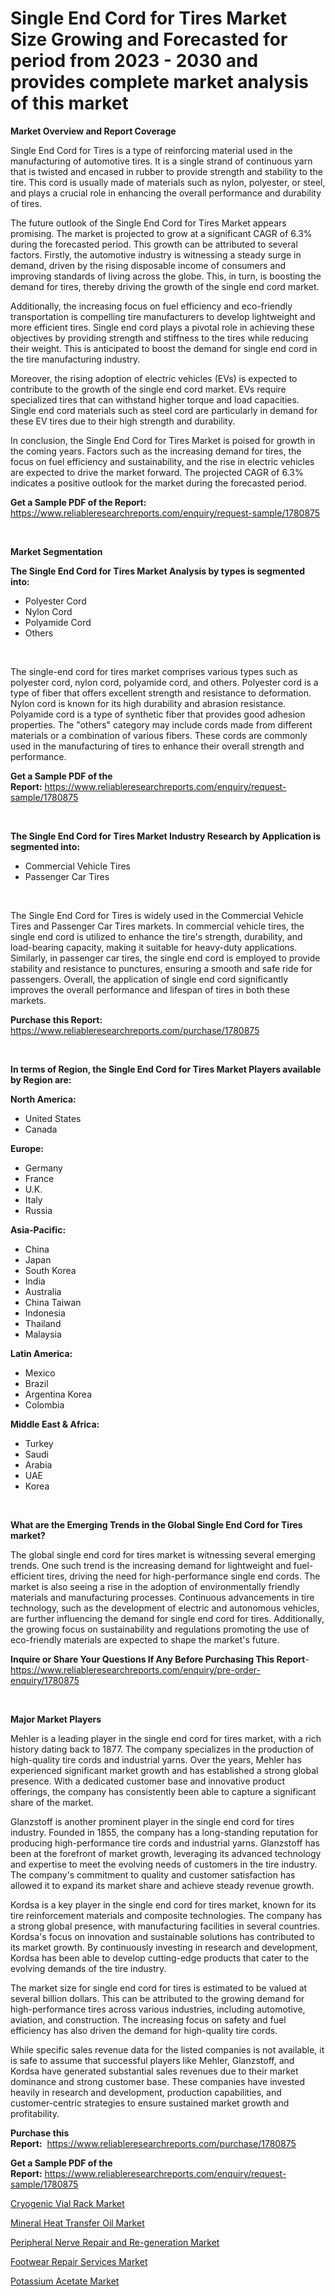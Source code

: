 <p><h1>Single End Cord for Tires Market Size Growing and Forecasted for period from 2023 - 2030 and provides complete market analysis of this market</h1></p><p><strong>Market Overview and Report Coverage</strong></p>
<p><p>Single End Cord for Tires is a type of reinforcing material used in the manufacturing of automotive tires. It is a single strand of continuous yarn that is twisted and encased in rubber to provide strength and stability to the tire. This cord is usually made of materials such as nylon, polyester, or steel, and plays a crucial role in enhancing the overall performance and durability of tires.</p><p>The future outlook of the Single End Cord for Tires Market appears promising. The market is projected to grow at a significant CAGR of 6.3% during the forecasted period. This growth can be attributed to several factors. Firstly, the automotive industry is witnessing a steady surge in demand, driven by the rising disposable income of consumers and improving standards of living across the globe. This, in turn, is boosting the demand for tires, thereby driving the growth of the single end cord market.</p><p>Additionally, the increasing focus on fuel efficiency and eco-friendly transportation is compelling tire manufacturers to develop lightweight and more efficient tires. Single end cord plays a pivotal role in achieving these objectives by providing strength and stiffness to the tires while reducing their weight. This is anticipated to boost the demand for single end cord in the tire manufacturing industry.</p><p>Moreover, the rising adoption of electric vehicles (EVs) is expected to contribute to the growth of the single end cord market. EVs require specialized tires that can withstand higher torque and load capacities. Single end cord materials such as steel cord are particularly in demand for these EV tires due to their high strength and durability.</p><p>In conclusion, the Single End Cord for Tires Market is poised for growth in the coming years. Factors such as the increasing demand for tires, the focus on fuel efficiency and sustainability, and the rise in electric vehicles are expected to drive the market forward. The projected CAGR of 6.3% indicates a positive outlook for the market during the forecasted period.</p></p>
<p><strong>Get a Sample PDF of the Report:</strong> <a href="https://www.reliableresearchreports.com/enquiry/request-sample/1780875">https://www.reliableresearchreports.com/enquiry/request-sample/1780875</a></p>
<p>&nbsp;</p>
<p><strong>Market Segmentation</strong></p>
<p><strong>The Single End Cord for Tires Market Analysis by types is segmented into:</strong></p>
<p><ul><li>Polyester Cord</li><li>Nylon Cord</li><li>Polyamide Cord</li><li>Others</li></ul></p>
<p>&nbsp;</p>
<p><p>The single-end cord for tires market comprises various types such as polyester cord, nylon cord, polyamide cord, and others. Polyester cord is a type of fiber that offers excellent strength and resistance to deformation. Nylon cord is known for its high durability and abrasion resistance. Polyamide cord is a type of synthetic fiber that provides good adhesion properties. The "others" category may include cords made from different materials or a combination of various fibers. These cords are commonly used in the manufacturing of tires to enhance their overall strength and performance.</p></p>
<p><strong>Get a Sample PDF of the Report:</strong>&nbsp;<a href="https://www.reliableresearchreports.com/enquiry/request-sample/1780875">https://www.reliableresearchreports.com/enquiry/request-sample/1780875</a></p>
<p>&nbsp;</p>
<p><strong>The Single End Cord for Tires Market Industry Research by Application is segmented into:</strong></p>
<p><ul><li>Commercial Vehicle Tires</li><li>Passenger Car Tires</li></ul></p>
<p>&nbsp;</p>
<p><p>The Single End Cord for Tires is widely used in the Commercial Vehicle Tires and Passenger Car Tires markets. In commercial vehicle tires, the single end cord is utilized to enhance the tire's strength, durability, and load-bearing capacity, making it suitable for heavy-duty applications. Similarly, in passenger car tires, the single end cord is employed to provide stability and resistance to punctures, ensuring a smooth and safe ride for passengers. Overall, the application of single end cord significantly improves the overall performance and lifespan of tires in both these markets.</p></p>
<p><strong>Purchase this Report:</strong>&nbsp; <a href="https://www.reliableresearchreports.com/purchase/1780875">https://www.reliableresearchreports.com/purchase/1780875</a></p>
<p>&nbsp;</p>
<p><strong>In terms of Region, the Single End Cord for Tires Market Players available by Region are:</strong></p>
<p>
    <p> <strong> North America: </strong>
        <ul>
            <li>United States</li>
            <li>Canada</li>
        </ul>
        </p> 
    <p> <strong> Europe: </strong>
        <ul>
            <li>Germany</li>
            <li>France</li>
            <li>U.K.</li>
            <li>Italy</li>
            <li>Russia</li>
        </ul>
        </p> 
    <p> <strong> Asia-Pacific: </strong>
        <ul>
            <li>China</li>
            <li>Japan</li>
            <li>South Korea</li>
            <li>India</li>
            <li>Australia</li>
            <li>China Taiwan</li>
            <li>Indonesia</li>
            <li>Thailand</li>
            <li>Malaysia</li>
        </ul>
        </p> 
    <p> <strong> Latin America: </strong>
        <ul>
            <li>Mexico</li>
            <li>Brazil</li>
            <li>Argentina Korea</li>
            <li>Colombia</li>
        </ul>
        </p> 
    <p> <strong> Middle East & Africa: </strong>
        <ul>
            <li>Turkey</li>
            <li>Saudi</li>
            <li>Arabia</li>
            <li>UAE</li>
            <li>Korea</li>
        </ul>
    </p>
    </p>
<p>&nbsp;</p>
<p><strong>What are the Emerging Trends in the Global Single End Cord for Tires market?</strong></p>
<p><p>The global single end cord for tires market is witnessing several emerging trends. One such trend is the increasing demand for lightweight and fuel-efficient tires, driving the need for high-performance single end cords. The market is also seeing a rise in the adoption of environmentally friendly materials and manufacturing processes. Continuous advancements in tire technology, such as the development of electric and autonomous vehicles, are further influencing the demand for single end cord for tires. Additionally, the growing focus on sustainability and regulations promoting the use of eco-friendly materials are expected to shape the market's future.</p></p>
<p><strong>Inquire or Share Your Questions If Any Before Purchasing This Report</strong>- <a href="https://www.reliableresearchreports.com/enquiry/pre-order-enquiry/1780875">https://www.reliableresearchreports.com/enquiry/pre-order-enquiry/1780875</a></p>
<p>&nbsp;</p>
<p><strong>Major Market Players</strong></p>
<p><p>Mehler is a leading player in the single end cord for tires market, with a rich history dating back to 1877. The company specializes in the production of high-quality tire cords and industrial yarns. Over the years, Mehler has experienced significant market growth and has established a strong global presence. With a dedicated customer base and innovative product offerings, the company has consistently been able to capture a significant share of the market. </p><p>Glanzstoff is another prominent player in the single end cord for tires industry. Founded in 1855, the company has a long-standing reputation for producing high-performance tire cords and industrial yarns. Glanzstoff has been at the forefront of market growth, leveraging its advanced technology and expertise to meet the evolving needs of customers in the tire industry. The company's commitment to quality and customer satisfaction has allowed it to expand its market share and achieve steady revenue growth.</p><p>Kordsa is a key player in the single end cord for tires market, known for its tire reinforcement materials and composite technologies. The company has a strong global presence, with manufacturing facilities in several countries. Kordsa's focus on innovation and sustainable solutions has contributed to its market growth. By continuously investing in research and development, Kordsa has been able to develop cutting-edge products that cater to the evolving demands of the tire industry.</p><p>The market size for single end cord for tires is estimated to be valued at several billion dollars. This can be attributed to the growing demand for high-performance tires across various industries, including automotive, aviation, and construction. The increasing focus on safety and fuel efficiency has also driven the demand for high-quality tire cords.</p><p>While specific sales revenue data for the listed companies is not available, it is safe to assume that successful players like Mehler, Glanzstoff, and Kordsa have generated substantial sales revenues due to their market dominance and strong customer base. These companies have invested heavily in research and development, production capabilities, and customer-centric strategies to ensure sustained market growth and profitability.</p></p>
<p><strong>Purchase this Report:</strong>&nbsp;&nbsp;<a href="https://www.reliableresearchreports.com/purchase/1780875">https://www.reliableresearchreports.com/purchase/1780875</a></p>
<p></p>
<p><strong>Get a Sample PDF of the Report:</strong>&nbsp;<a href="https://www.reliableresearchreports.com/enquiry/request-sample/1780875">https://www.reliableresearchreports.com/enquiry/request-sample/1780875</a></p>
<p><p><a href="https://www.linkedin.com/pulse/cryogenic-vial-rack-market-share-amp-new-trends-analysis-amese/">Cryogenic Vial Rack Market</a></p><p><a href="https://github.com/sofyaavrova/Market-Research-Report-List-1/blob/main/mineral-heat-transfer-oil-market.md">Mineral Heat Transfer Oil Market</a></p><p><a href="https://medium.com/@karleeprice2004/peripheral-nerve-repair-and-re-generation-market-trends-and-market-analysis-forecasted-for-period-2b7e992dc08a">Peripheral Nerve Repair and Re-generation Market</a></p><p><a href="https://github.com/kholmovskayalyudmila/Market-Research-Report-List-1/blob/main/footwear-repair-services-market.md">Footwear Repair Services Market</a></p><p><a href="https://medium.com/@tatemonahan564856/potassium-acetate-market-the-key-to-successful-business-strategy-forecast-till-2030-5e7c17b0de5b">Potassium Acetate Market</a></p></p>